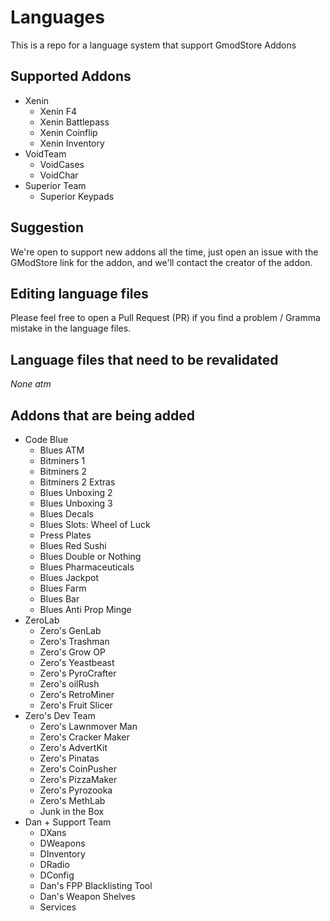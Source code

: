 # Languages
This is a repo for a language system that support GmodStore Addons

## Supported Addons
- Xenin
    - Xenin F4
    - Xenin Battlepass
    - Xenin Coinflip
    - Xenin Inventory
- VoidTeam
    - VoidCases
    - VoidChar
- Superior Team
    - Superior Keypads

## Suggestion
We're open to support new addons all the time, just open an issue with the GModStore link for the addon, and we'll contact the creator of the addon.

## Editing language files
Please feel free to open a Pull Request (PR) if you find a problem / Gramma mistake in the language files.

## Language files that need to be revalidated
*None atm*

## Addons that are being added
- Code Blue
    - Blues ATM
    - Bitminers 1
    - Bitminers 2
    - Bitminers 2 Extras
    - Blues Unboxing 2
    - Blues Unboxing 3
    - Blues Decals
    - Blues Slots: Wheel of Luck
    - Press Plates
    - Blues Red Sushi
    - Blues Double or Nothing
    - Blues Pharmaceuticals
    - Blues Jackpot
    - Blues Farm
    - Blues Bar
    - Blues Anti Prop Minge
- ZeroLab
    - Zero's GenLab
    - Zero's Trashman
    - Zero's Grow OP
    - Zero's Yeastbeast
    - Zero's PyroCrafter
    - Zero's oilRush
    - Zero's RetroMiner
    - Zero's Fruit Slicer
- Zero's Dev Team
    - Zero's Lawnmover Man
    - Zero's Cracker Maker
    - Zero's AdvertKit
    - Zero's Pinatas
    - Zero's CoinPusher
    - Zero's PizzaMaker
    - Zero's Pyrozooka 
    - Zero's MethLab
    - Junk in the Box
- Dan + Support Team
    - DXans
    - DWeapons
    - DInventory
    - DRadio
    - DConfig
    - Dan's FPP Blacklisting Tool
    - Dan's Weapon Shelves
    - Services